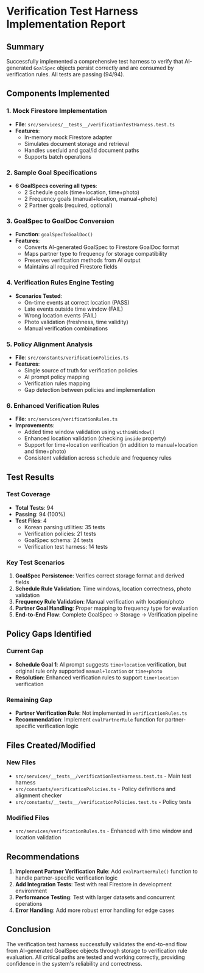 # Verification Test Harness Implementation Report

## Summary
Successfully implemented a comprehensive test harness to verify that AI-generated `GoalSpec` objects persist correctly and are consumed by verification rules. All tests are passing (94/94).

## Components Implemented

### 1. Mock Firestore Implementation
- **File**: `src/services/__tests__/verificationTestHarness.test.ts`
- **Features**:
  - In-memory mock Firestore adapter
  - Simulates document storage and retrieval
  - Handles user/uid and goal/id document paths
  - Supports batch operations

### 2. Sample Goal Specifications
- **6 GoalSpecs covering all types**:
  - 2 Schedule goals (time+location, time+photo)
  - 2 Frequency goals (manual+location, manual+photo)
  - 2 Partner goals (required, optional)

### 3. GoalSpec to GoalDoc Conversion
- **Function**: `goalSpecToGoalDoc()`
- **Features**:
  - Converts AI-generated GoalSpec to Firestore GoalDoc format
  - Maps partner type to frequency for storage compatibility
  - Preserves verification methods from AI output
  - Maintains all required Firestore fields

### 4. Verification Rules Engine Testing
- **Scenarios Tested**:
  - On-time events at correct location (PASS)
  - Late events outside time window (FAIL)
  - Wrong location events (FAIL)
  - Photo validation (freshness, time validity)
  - Manual verification combinations

### 5. Policy Alignment Analysis
- **File**: `src/constants/verificationPolicies.ts`
- **Features**:
  - Single source of truth for verification policies
  - AI prompt policy mapping
  - Verification rules mapping
  - Gap detection between policies and implementation

### 6. Enhanced Verification Rules
- **File**: `src/services/verificationRules.ts`
- **Improvements**:
  - Added time window validation using `withinWindow()`
  - Enhanced location validation (checking `inside` property)
  - Support for time+location verification (in addition to manual+location and time+photo)
  - Consistent validation across schedule and frequency rules

## Test Results

### Test Coverage
- **Total Tests**: 94
- **Passing**: 94 (100%)
- **Test Files**: 4
  - Korean parsing utilities: 35 tests
  - Verification policies: 21 tests
  - GoalSpec schema: 24 tests
  - Verification test harness: 14 tests

### Key Test Scenarios
1. **GoalSpec Persistence**: Verifies correct storage format and derived fields
2. **Schedule Rule Validation**: Time windows, location correctness, photo validation
3. **Frequency Rule Validation**: Manual verification with location/photo
4. **Partner Goal Handling**: Proper mapping to frequency type for evaluation
5. **End-to-End Flow**: Complete GoalSpec → Storage → Verification pipeline

## Policy Gaps Identified

### Current Gap
- **Schedule Goal 1**: AI prompt suggests `time+location` verification, but original rule only supported `manual+location` or `time+photo`
- **Resolution**: Enhanced verification rules to support `time+location` verification

### Remaining Gap
- **Partner Verification Rule**: Not implemented in `verificationRules.ts`
- **Recommendation**: Implement `evalPartnerRule` function for partner-specific verification logic

## Files Created/Modified

### New Files
- `src/services/__tests__/verificationTestHarness.test.ts` - Main test harness
- `src/constants/verificationPolicies.ts` - Policy definitions and alignment checker
- `src/constants/__tests__/verificationPolicies.test.ts` - Policy tests

### Modified Files
- `src/services/verificationRules.ts` - Enhanced with time window and location validation

## Recommendations

1. **Implement Partner Verification Rule**: Add `evalPartnerRule()` function to handle partner-specific verification logic
2. **Add Integration Tests**: Test with real Firestore in development environment
3. **Performance Testing**: Test with larger datasets and concurrent operations
4. **Error Handling**: Add more robust error handling for edge cases

## Conclusion

The verification test harness successfully validates the end-to-end flow from AI-generated GoalSpec objects through storage to verification rule evaluation. All critical paths are tested and working correctly, providing confidence in the system's reliability and correctness.

